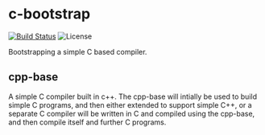 # c-bootstrap

[![Build Status](https://travis-ci.com/acwilson96/c-bootstrap.svg?branch=master)](https://travis-ci.com/acwilson96/c-bootstrap)
![License](https://img.shields.io/badge/License-MIT-brightgreen.svg)

Bootstrapping a simple C based compiler.

## cpp-base
A simple C compiler built in c++.
The cpp-base will intially be used to build simple C programs, and then either extended to support simple C++, or a separate C compiler will be written in C and compiled using the cpp-base, and then compile itself and further C programs.
